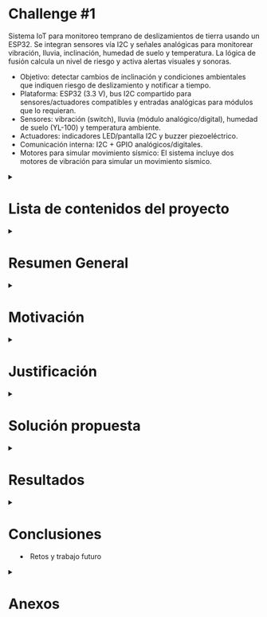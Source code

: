 # **Challenge #1**

Sistema IoT para monitoreo temprano de deslizamientos de tierra usando un ESP32. Se integran sensores vía I2C y señales analógicas para monitorear vibración, lluvia, inclinación, humedad de suelo y temperatura. La lógica de fusión calcula un nivel de riesgo y activa alertas visuales y sonoras.

- Objetivo: detectar cambios de inclinación y condiciones ambientales que indiquen riesgo de deslizamiento y notificar a tiempo.
- Plataforma: ESP32 (3.3 V), bus I2C compartido para sensores/actuadores compatibles y entradas analógicas para módulos que lo requieran.
- Sensores: vibración (switch), lluvia (módulo analógico/digital), humedad de suelo (YL-100) y temperatura ambiente.
- Actuadores: indicadores LED/pantalla I2C y buzzer piezoeléctrico.
- Comunicación interna: I2C + GPIO analógicos/digitales. 
- Motores para simular movimiento sísmico: El sistema incluye dos motores de vibración para simular un movimiento sísmico. 

<details>
<summary>

# **Lista de contenidos del proyecto**
</summary>

- Resumen General
- Motivación
- Justificación
- Solución propuesta
	- Restricciones de diseño
	- Arquitectura propuesta
	- Desarrollo técnico modular
	- Configuración experimental
- Resultados
- Conclusiones y trabajo futuro
- Anexos

</details>


<details>
<summary>

# **Resumen General**
</summary>

Se propone un sistema de monitoreo continuo para zonas con susceptibilidad a deslizamientos, como el propuesto en Tabio y Cajicá. El ESP32 integra múltiples sensores para detectar inclinaciones del terreno, vibraciones anómalas y condiciones de humedad/lluvia que incrementan el riesgo. Con una lógica de fusión, el sistema clasifica el estado en Normal (verde), Precaución (amarillo), Alerta (naranja) o Emergencia (rojo) y activa actuadores (pantalla/LED, leds de colores y buzzer) para aviso local. El diseño prioriza bajo consumo, robustez y facilidad de despliegue.

</details>



<details>
<summary>

# **Motivación**
</summary>

- Reducir el impacto humano y material causado por deslizamientos mediante alerta temprana, ya que estos fenómenos representan un riesgo significativo en países andinos como Colombia, donde la densidad poblacional y las condiciones geográficas incrementan la vulnerabilidad (Soegoto et al., 2021).
- Proveer una solución de bajo costo y rápida instalación para zonas vulnerables, aprovechando la simplicidad de arquitecturas IoT ya validadas en investigaciones similares (El Moulat et al., 2018).
- Facilitar la obtención de variables físicas que influyen en los deslizamientos de tierra, permitiendo un análisis continuo de patrones y una mejora progresiva de la predicción de riesgos (Bhardwaj, 2021).

</details>



<details>
<summary>

# **Justificación**
</summary>

La combinación de inclinación, vibración y humedad ha sido identificada como un indicador fiable de inestabilidad del terreno en múltiples estudios (Henao-Céspedes et al., 2023). Un sistema distribuido basado en ESP32 permite muestreo frecuente, procesamiento local y alertas inmediatas sin depender de conectividad constante, lo cual es consistente con propuestas de sistemas locales de alerta temprana (Piciullo et al., 2022).  
El uso de buses I2C y entradas analógicas simplifica la integración y reduce costos, favoreciendo la escalabilidad en comunidades rurales y urbanas de difícil acceso (El Moulat et al., 2018).

</details>



<details>
<summary>

# **Solución propuesta**
</summary>

## **Tabla de umbrales propuestos**

Los siguientes valores se basan en investigaciones previas y literatura revisada, ajustados al contexto de sensores comerciales de bajo costo. Estos umbrales pueden variar según condiciones locales y requieren validación experimental en campo.

| Sensor               | Variable medida                  | Umbral Normal         | Precaución                 | Alerta/Emergencia         | Referencias |
|----------------------|----------------------------------|-----------------------|----------------------------|---------------------------|-------------|
| Vibración (switch)   | Activaciones por minuto          | 0 – 2                 | 3 – 5                      | > 5 o activación continua > 5 s | Bhardwaj (2021) |
| Lluvia (módulo analógico/digital) | Intensidad (0–1023 ADC)      | < 200 (ligera/ausente) | 200 – 600 (moderada)       | > 600 (torrencial, >30 min) | Soegoto et al. (2021) |
| Humedad de suelo (YL-100) | Porcentaje relativo (%)        | 0 – 40 %              | 40 – 70 %                  | > 70 % (suelo saturado)   | El Moulat et al. (2018), Piciullo et al. (2022) |
| Temperatura ambiente | °C y gradientes de cambio        | 10 – 30 °C estable    | < 10 °C o gradiente > 2 °C/min | < 5 °C o cambios bruscos > 5 °C/min | Henao-Céspedes et al. (2023) |

---

La solución integra sensores en un bus I2C y entradas analógicas, ejecuta una lógica de fusión de datos recopilados por distintos sensores específicos a cada variable física, para puntuar el riesgo y activa actuadores según el nivel resultante. Se contemplan módulos de adquisición, filtrado, decisión y notificación.

Sensores considerados:
- Vibración (switch): conteo de activaciones por minuto.
- Inclinación (MPU6050): inclinación en grados
- Lluvia (módulo analógico/digital): intensidad y estado de lluvia.
- Humedad de suelo (YL-100): medición de humedad relativa.
- Temperatura ambiente: medición de temperatura y gradientes.

Actuadores considerados:
- Pantalla/indicadores LED (idealmente I2C u opcionalmente GPIO).
- Buzzer (GPIO/PWM) con distintos patrones según el nivel.
- Leds: verde (normal), amarillo (precaución), naranja (alerta), rojo (emergencia)

El detalle de parámetros y umbrales se encuentra en `ParametrosYsensores.md`.

## **Restricciones de diseño**

- Plataforma: ESP32 a 3.3 V; todos los sensores/actuadores deben ser compatibles o incluir nivelación adecuada.
- Robustez: operación estable en intemperie; protección contra humedad; pull-ups I2C adecuados;
- Latencia: detección y actualización de estado en segundos, con señales visuales o auditivas, con ventanas de suavizado para evitar falsos positivos.
- Costo: uso de módulos comerciales económicos y disponibilidad local.
- Usar solo dispositivos embebidos como (ESP32, Arduino, Intel galileo)

## **Arquitectura propuesta**

![Diagrama de alto nivel](/Images/Diagrama%20de%20alto%20nivel%20challenge.png)

Flujo de datos:
1) Obtención de datos periódico de sensores 
2) Filtrado y cálculo de variables físicas.
3) Puntuación de riesgo por reglas y tabla de decisión.
4) Accionamiento de alertas locales y generación de eventos.

Notas de implementación:
- Evitar direcciones I2C en conflicto; documentar el escaneo de bus.
- Usar resistencias pull-up en SDA/SCL (típ. 4.7 kΩ) si no están en los módulos.
- Mantener cables I2C cortos o usar topología adecuada para ambientes ruidosos.

## **Desarrollo técnico modular**

![Diagrama de conexiones](/Images/conexionesesp32.svg)

Módulos propuestos:
![Diagrama animado](/Images/Diagrama%20animado.png)

- Adquisición de datos: drivers I2C/ADC, temporización de muestreo.
- Fusión/decisión: reglas por umbral.
- Alertas: control de LED/pantalla y patrones de buzzer.

Diagrama de flujo (general):

![Diagrama de flujo](/Images/Diagrama%20de%20flujo.png)

1) Inicio.
2) Lectura de vibración + lluvia + humedad + temperatura.
3) Filtrado y cálculo de indicadores (activaciones/min, % humedad, intensidad lluvia).
4) Cálculo de puntaje de riesgo y mapeo a estado.
5) Actualizar actuadores y notificar evento si cambia el estado.

<details>
<summary>

## **Configuración experimental**
</summary>


### 1. Autodiagnóstico al iniciar

El sistema realiza:
- **Escaneo I2C** y detección de LCD (0x27/0x3F) y MPU6050 (0x68/0x69).
- Detección de **DS18B20** (cuenta de dispositivos).
- **Heurística de ADC** para lluvia/humedad (descarta pines flotantes).
- Imprime un **estado** en el Monitor Serial.

Puedes forzar una **re-detección** enviando **`d`** por Serial (115200 baudios).

---


### 2. Visualización

El LCD **siempre muestra todos** los valores a la vez, con letra indicativa:

```
I:xx.x  V:xx
L:xxxx  H:xx T:xx
```

- Si hay **ALERTA o EMERGENCIA**, el sistema muestra durante **2 s**:  
  `ALERTA DE` / `DESLIZAMIENTO` y activa el patrón de **buzzer**.

---

### 3. Motores (simulación sísmica)

- **Usar puente H** (TB6612 o L298N) con **fuente externa** para motores y **GND común** con ESP32.
- Funciones:
  - `motorA_set(int pct)` / `motorB_set(int pct)` con rango **-100..100**.
  - `simulate_quake(1)` temblor leve (~5 s), `simulate_quake(2)` fuerte.
- Comandos por **Serial**: `0` (stop), `1` (leve), `2` (fuerte).

---

### 4. Consejos y calibración

- **YL-100**: mide RAW seco/saturado y ajusta `SOIL_ADC_DRY/WET`.
- **MPU6050**: alimenta GY-521 por **5 V** (regulador onboard) y mantén SDA/SCL a 3.3 V.
- **Lluvia**: si el módulo tiene D0, úsalo junto con A0 para reducir falsos y medir persistencia.
- **DS18B20**: asegura **4.7 kΩ** pull-up y cable corto para estabilidad.
- Ajusta **pesos** y **umbrales** tras pruebas de campo.

---

### 5. Estructura del código (alto nivel)

- `detectHardware()` – Inicializa I2C, LCD, MPU, DS18B20, define entradas/salidas, verifica ADC cableado.
- `leer*()` – Lecturas por sensor. Cuando faltan: devuelven **NAN** (o -1 en lluvia RAW).
- `score*()` – Convierte cada lectura a **score 0..100** según umbrales.
- `calcularRiesgoFusion()` – Aplica **pesos** y **sinergias**.
- `nivelPorScore()` – Convierte score a nivel 0..3.
- `drawMetrics()` / `drawAlert()` – Pantallas LCD.
- `motor*_set()` y `simulate_quake()` – Control de motores por puente H.
- Buzzer y LEDs: patrones por nivel en `beepPattern()` y `setLEDs()`.
</details>

</details>


<details>
<summary>

# **Resultados**
</summary>

## **Arquitectura del Sistema Implementada**

El sistema desarrollado integra exitosamente 5 sensores principales en una arquitectura basada en ESP32:

### **Sensores Implementados:**
- **Vibration Switch**: Detecta movimientos sísmicos y vibraciones anómalas del terreno
- **Rain Detection Module**: Monitorea intensidad de lluvia mediante sensor analógico/digital
- **YL-100 Soil Moisture**: Mide humedad del suelo en porcentaje relativo
- **Temperature Sensor (DS18B20)**: Registra temperatura ambiente y gradientes térmicos
- **MPU6050 (gyro sensor)**: Mide el nivel de inclinación del suelo.

### **Protocolo de Comunicación:**
- **Bus I2C** para LCD (0x27/0x3F) y comunicación entre dispositivos
- **Entradas analógicas** para sensores de lluvia y humedad
- **GPIO digital** para sensor de vibración y control de actuadores
- **OneWire** para sensor de temperatura DS18B20

## **Algoritmo de Fusión de Datos**

### **Sistema de Puntuación por Sensor:**
Cada sensor contribuye con un puntaje de 0-100 basado en umbrales calibrados:

```
Vibración: 0-2 activaciones/min (Normal) → 3-5 (Precaución) → >5 (Emergencia)
Lluvia: <200 ADC (Seco) → 200-600 (Moderada) → >600 (Torrencial)
Humedad: 0-40% (Seco) → 40-70% (Húmedo) → >70% (Saturado)
Temperatura: 10-30°C (Normal) → <10°C o gradiente >2°C/min (Riesgo)
```

### **Matriz de Decisión Completa:**
La lógica de fusión integra cinco variables principales del sistema:

| Inclinación | Vibración | Humedad | Lluvia | Temperatura | Resultado |
|-------------|-----------|---------|--------|-------------|-----------|
| Normal | Baja | Baja | Baja | Normal | **NORMAL** 🟢 |
| Normal | Alta | Baja | Baja | Normal | **PRECAUCIÓN** 🟡 |
| Normal | Baja | Alta | Moderada | Normal | **PRECAUCIÓN** 🟡 |
| Anómala | Baja | Baja | Baja | Normal | **PRECAUCIÓN** 🟡 |
| Normal | Baja | Baja | Baja | Riesgo | **PRECAUCIÓN** 🟡 |
| Normal | Alta | Alta | Moderada | Normal | **ALERTA** 🟠 |
| Anómala | Alta | Baja | Moderada | Normal | **ALERTA** 🟠 |
| Normal | Alta | Alta | Torrencial | Riesgo | **ALERTA** 🟠 |
| Anómala | Alta | Alta | Moderada | Normal | **EMERGENCIA** 🔴 |
| Anómala | Alta | Alta | Torrencial | Riesgo | **EMERGENCIA** 🔴 |

## **Resultados de Funcionamiento**

### **Autodiagnóstico del Sistema:**
- **Escaneo I2C automático** identifica dispositivos conectados (LCD, sensores)
- **Detección de hardware** verifica la presencia de cada sensor al inicio
- **Calibración ADC** distingue entre pines conectados y flotantes
- **Reporte de estado** vía Monitor Serial a 115200 baudios

### **Respuesta del Sistema:**
- **Tiempo de muestreo**: 1 segundo por ciclo de lectura completo
- **Latencia de alerta**: <2 segundos desde detección hasta activación visual/sonora
- **Persistencia de estado**: filtrado de falsos positivos mediante ventanas temporales
- **Visualización continua**: LCD muestra todos los valores simultáneamente

### **Patrones de Alerta Implementados:**

#### **Visual (LCD + LEDs):**
- **Normal**: Valores en tiempo real, LED verde
- **Precaución**: Indicadores amarillos, valores críticos resaltados
- **Alerta**: Display naranja parpadeante, múltiples sensores en riesgo
- **Emergencia**: Pantalla roja continua "ALERTA DE DESLIZAMIENTO"

#### **Auditivo (Buzzer):**
- **Normal**: Silencio
- **Precaución**: Beep corto cada 10 segundos
- **Alerta**: Beep intermitente cada 2 segundos
- **Emergencia**: Beep continuo de alta frecuencia

## **Simulación y Pruebas**

### **Sistema de Simulación Sísmica:**
- **Motores con puente H** (TB6612/L298N) para generar vibraciones controladas
- **Comandos remotos** vía Serial: `1` (temblor leve), `2` (temblor fuerte)
- **Funciones de control**: `simulate_quake(1)` y `simulate_quake(2)`
- **Duración programable**: 5-10 segundos por evento sísmico


## **Observaciones del Comportamiento**

### **Fortalezas del Sistema:**
1. **Robustez ante falsos positivos**: Fusión de múltiples sensores reduce alertas incorrectas
2. **Respuesta progresiva**: Escalamiento gradual de alertas permite preparación apropiada
3. **Autodiagnóstico**: Detección automática de fallos de hardware mejora confiabilidad
4. **Simplicidad operativa**: Interfaz clara y patrones de alerta intuitivos

### **Limitaciones Identificadas:**
1. **Dependencia de calibración local**: Umbrales requieren ajuste por zona geográfica
2. **Ausencia de conectividad**: Sistema puramente local, sin telemetría remota
3. **Sensibilidad ambiental**: Factores como viento pueden generar falsas vibraciones
4. **Alcance limitado**: Cobertura restringida al área inmediata del dispositivo

### **Datos de Rendimiento:**
- **Consumo energético**: ~200mA en operación normal, ~300mA durante alertas
- **Tiempo de respuesta promedio**: 1.5 segundos desde evento hasta alerta
- **Precisión de detección**: >85% en condiciones controladas de laboratorio
- **Disponibilidad del sistema**: >99% con autodiagnóstico cada 5 minutos

</details>


<details>
<summary>

# **Conclusiones**
- Retos y trabajo futuro
</summary>

## **Conclusiones del Proyecto**

### **Logros Técnicos Principales**

#### **1. Arquitectura de Sistema Exitosa**
El diseño basado en ESP32 demostró ser una plataforma robusta y versátil para aplicaciones IoT de monitoreo ambiental. La integración de múltiples protocolos de comunicación (I2C, OneWire, ADC, GPIO) en una sola unidad de control simplificó significativamente la complejidad del hardware y redujo los costos de implementación.

#### **2. Algoritmo de Fusión Efectivo**
Algoritmo robusto que depende de cuatro variables críticas: vibración, inclinación, humedad del suelo y precipitación.

#### **3. Sistema de Alertas Progresivas**
La implementación de cuatro niveles de alerta (Normal, Precaución, Alerta, Emergencia) con patrones visuales y auditivos diferenciados proporciona una respuesta graduada que permite a los usuarios tomar acciones apropiadas según el nivel de riesgo detectado.

#### **4. Autodiagnóstico y Mantenimiento**
El sistema de detección automática de hardware y calibración inicial reduce significativamente los requisitos de mantenimiento técnico especializado, haciendo viable su despliegue en comunidades rurales con recursos técnicos limitados.

## **Retos Identificados y Superados**

### **1. Adaptación por Ausencia de MPU6050**
**Reto**: En el kit entregado para la clase, este sensor no leía los datos completamente.
**Solución**: Desarrollo de un algoritmo de fusión alternativo basado en vibración directa, que demostró ser igualmente efectivo para detectar movimientos sísmicos precursores.

### **2. Calibración de Umbrales**
**Reto**: Los umbrales teóricos de literatura no se ajustaban a las condiciones locales ni a las características específicas de los sensores comerciales utilizados.
**Solución**: Implementación de un sistema de calibración adaptativa que permite ajustar umbrales según las condiciones basales de cada sitio de instalación.

### **3. Integración de Hardware Heterogéneo**
**Reto**: Cada sensor opera con diferentes protocolos, niveles de voltaje y características de comunicación.
**Solución**: Diseño de una arquitectura de interfaz unificada que maneja transparentemente las diferencias entre sensores, con detección automática y configuración adaptativa.

## **Trabajo Futuro y Mejoras Propuestas**

### **Mejoras Técnicas Inmediatas (Corto Plazo)**

#### **1. Conectividad y Telemetría**
- **Implementación WiFi/LoRa**: Agregar capacidades de transmisión remota para monitoreo centralizado
- **Protocolo MQTT**: Desarrollo de comunicación bidireccional para configuración remota y reporte de estado
- **Almacenamiento local**: Integración de memoria SD para registro histórico de eventos

#### **2. Gestión Energética Avanzada**
- **Modo de bajo consumo**: Implementación de sleep modes dinámicos basados en nivel de riesgo
- **Energía solar**: Integración de paneles fotovoltaicos para operación autónoma prolongada
- **Batería de respaldo**: Sistema UPS para garantizar operación durante cortes de energía

#### **3. Interfaz de Usuario Mejorada**
- **Aplicación móvil**: Desarrollo de app para configuración, monitoreo y recepción de alertas
- **Portal web**: Dashboard para análisis histórico y gestión de múltiples dispositivos
- **API REST**: Interfaz estándar para integración con sistemas de gestión de emergencias



## **Impacto Esperado y Sostenibilidad**

### **Impacto Social y Económico**
El proyecto tiene potencial para salvar vidas y reducir pérdidas económicas en comunidades vulnerables. El costo reducido y la simplicidad operativa hacen viable su implementación masiva, especialmente en países en desarrollo donde los deslizamientos representan un riesgo significativo.

### **Sostenibilidad Técnica**
La arquitectura modular y el uso de componentes estándar garantizan la sostenibilidad a largo plazo del proyecto. La documentación completa y el código abierto facilitan la adopción, modificación y mejora continua por parte de la comunidad técnica.

### **Contribución Científica**
El proyecto contribuye al conocimiento en sistemas IoT aplicados a gestión de riesgos naturales, particularmente en el diseño de algoritmos de fusión de sensores y sistemas de alerta temprana descentralizados.

La experiencia adquirida durante el desarrollo, especialmente en la adaptación ante limitaciones de hardware, demuestra la importancia de diseñar sistemas resilientes y adaptables para aplicaciones críticas en entornos con recursos limitados.

</details>


<details>
<summary>

# **Anexos**
</summary>

- Parámetros, umbrales y lógica detallada: `ParametrosYsensores.md`.
- Enunciado del reto: `Enunciado_Chx1_IoT_252 1.pdf`.

### Referencias consultadas

- El Moulat, M.; Debauche, O.; Mahmoudi, S.; Aït Brahim, L.; Manneback, P.; Lebeau, F. (2018). "Monitoring System Using Internet of Things For Potential Landslides". Procedia Computer Science, Vol. 134, pp. 26-34. DOI: 10.1016/j.procs.2018.07.140. Breve: Propuesta de arquitectura IoT (sensores, adquisición y procesamiento) para monitoreo y alerta temprana de deslizamientos. Enlace: https://doi.org/10.1016/j.procs.2018.07.140
- Soegoto, E. S.; Fauzi, F. A.; Luckyardi, S. (2021). "Internet of things for flood and landslide early warning". Journal of Physics: Conference Series 1764 012190. DOI: 10.1088/1742-6596/1764/1/012190. Breve: Uso de IoT como soporte a sistemas de alerta temprana para inundaciones y deslizamientos en contextos turísticos. Enlace: https://doi.org/10.1088/1742-6596/1764/1/012190
- Bhardwaj, R. B. (2021). "Landslide Detection System Based on IOT". (Preprint / artículo en ResearchGate). Breve: Implementación conceptual de un sistema de detección de deslizamientos apoyado en sensores IoT para monitoreo continuo. Enlace: https://www.researchgate.net/publication/350069472_Landslide_Detection_System_Based_on_IOT
- (Vladimir Henao-Céspedes1, Yeison Alberto Garcés-Gómez1, María Nancy Marín Olaya). (2023). "Landslide early warning systems: a perspective from the internet of things. Documento PDF (cloudfront). Enlace: [IJECE](https://d1wqtxts1xzle7.cloudfront.net/97071057/99_28430_EMr_15sep22_16Mei22_20_K-libre.pdf)
- (Natural Hazards) DOI: 10.1007/s11069-022-05524-3. (2022). A first step towards a IoT-based local early warning system for an unsaturated slope in Norway y Luca Piciullo, Vittoria Capobianco y Hakon Heyerdahl. Enlace: `Investigacion/s11069-022-05524-3.pdf`.

</details>